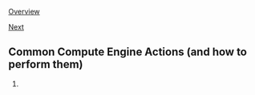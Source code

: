[Overview](https://github.com/paulowe/gcp/blob/main/readme.md)

[Next](https://github.com/paulowe/gcp/blob/main/mc-server-lab.md)

## Common Compute Engine Actions (and how to perform them)

1. 
